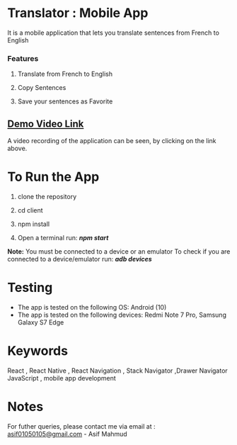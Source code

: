 
# Translator : Mobile App

It is a mobile application that lets you translate sentences from French to English 

### [](https://github.com/ASIF-Mahmud1/shopping-cart#features)Features

1. Translate from French to English

2. Copy Sentences

3.  Save your sentences as Favorite


## [Demo Video Link](https://drive.google.com/file/d/1ZQTahEQCH7c_j1VpYj9C68fYlwexCHVB/view?usp=sharing)

A video recording of the application can be seen, by clicking on the link above.  

# []()To Run the App

1. clone the repository

2. cd client

3. npm install

4. Open a terminal run:  _**npm start**_


**Note:**  You must be connected to a device or an emulator 
To check if you are connected to a device/emulator run: _**adb devices**_

# Testing

-   The app is tested on the following OS: Android (10)
-   The app is tested on the following devices: Redmi Note 7 Pro, Samsung Galaxy S7 Edge

# Keywords

React , React Native , React Navigation , Stack Navigator ,Drawer Navigator  JavaScript , mobile app development

# Notes

For futher queries, please contact me via email at :  [asif01050105@gmail.com](mailto:asif01050105@gmail.com)  - Asif Mahmud